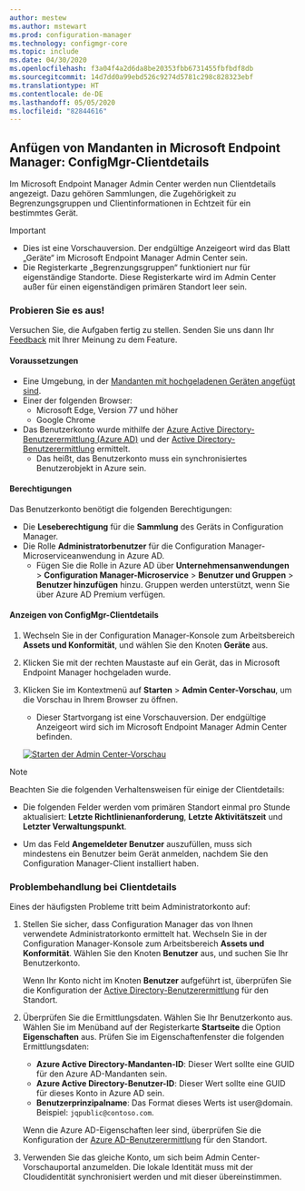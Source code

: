 ```yaml
---
author: mestew
ms.author: mstewart
ms.prod: configuration-manager
ms.technology: configmgr-core
ms.topic: include
ms.date: 04/30/2020
ms.openlocfilehash: f3a04f4a2d6da8be20353fbb6731455fbfbdf8db
ms.sourcegitcommit: 14d7dd0a99ebd526c9274d5781c298c828323ebf
ms.translationtype: HT
ms.contentlocale: de-DE
ms.lasthandoff: 05/05/2020
ms.locfileid: "82844616"
---
```

## <a name="microsoft-endpoint-manager-tenant-attach-configmgr-client-details"></a><a name="bkmk_mem"></a> Anfügen von Mandanten in Microsoft Endpoint Manager: ConfigMgr-Clientdetails
<!--6374854, 6521921-->

Im Microsoft Endpoint Manager Admin Center werden nun Clientdetails angezeigt. Dazu gehören Sammlungen, die Zugehörigkeit zu Begrenzungsgruppen und Clientinformationen in Echtzeit für ein bestimmtes Gerät.

> [!Important]
> - Dies ist eine Vorschauversion. Der endgültige Anzeigeort wird das Blatt „Geräte“ im Microsoft Endpoint Manager Admin Center sein.
> - Die Registerkarte „Begrenzungsgruppen“ funktioniert nur für eigenständige Standorte. Diese Registerkarte wird im Admin Center außer für einen eigenständigen primären Standort leer sein.

### <a name="try-it-out"></a>Probieren Sie es aus!

Versuchen Sie, die Aufgaben fertig zu stellen. Senden Sie uns dann Ihr [Feedback](../../technical-preview-2003.md#bkmk_feedback) mit Ihrer Meinung zu dem Feature.

#### <a name="prerequisites"></a>Voraussetzungen

- Eine Umgebung, in der [Mandanten mit hochgeladenen Geräten angefügt sind](../../../../../tenant-attach/device-sync-actions.md).
- Einer der folgenden Browser:
  - Microsoft Edge, Version 77 und höher
  - Google Chrome
- Das Benutzerkonto wurde mithilfe der [Azure Active Directory-Benutzerermittlung (Azure AD)](../../../../servers/deploy/configure/about-discovery-methods.md#azureaddisc) und der [Active Directory-Benutzerermittlung](../../../../servers/deploy/configure/about-discovery-methods.md#bkmk_aboutUser) ermittelt.
  - Das heißt, das Benutzerkonto muss ein synchronisiertes Benutzerobjekt in Azure sein.

#### <a name="permissions"></a>Berechtigungen

Das Benutzerkonto benötigt die folgenden Berechtigungen:

- Die **Leseberechtigung** für die **Sammlung** des Geräts in Configuration Manager.
- Die Rolle **Administratorbenutzer** für die Configuration Manager-Microserviceanwendung in Azure AD.
  - Fügen Sie die Rolle in Azure AD über **Unternehmensanwendungen** > **Configuration Manager-Microservice** > **Benutzer und Gruppen** > **Benutzer hinzufügen** hinzu. Gruppen werden unterstützt, wenn Sie über Azure AD Premium verfügen.

#### <a name="view-configmgr-client-details"></a>Anzeigen von ConfigMgr-Clientdetails

1. Wechseln Sie in der Configuration Manager-Konsole zum Arbeitsbereich **Assets und Konformität**, und wählen Sie den Knoten **Geräte** aus.
1. Klicken Sie mit der rechten Maustaste auf ein Gerät, das in Microsoft Endpoint Manager hochgeladen wurde.
1. Klicken Sie im Kontextmenü auf **Starten** > **Admin Center-Vorschau**, um die Vorschau in Ihrem Browser zu öffnen.
     - Dieser Startvorgang ist eine Vorschauversion. Der endgültige Anzeigeort wird sich im Microsoft Endpoint Manager Admin Center befinden.

   [![Starten der Admin Center-Vorschau](../../media/6374854-start-admin-center.png)](../../media/6374854-start-admin-center.png#lightbox)

> [!NOTE]
> Beachten Sie die folgenden Verhaltensweisen für einige der Clientdetails:
>
> - Die folgenden Felder werden vom primären Standort einmal pro Stunde aktualisiert: **Letzte Richtlinienanforderung**, **Letzte Aktivitätszeit** und **Letzter Verwaltungspunkt**.
>
> - Um das Feld **Angemeldeter Benutzer** auszufüllen, muss sich mindestens ein Benutzer beim Gerät anmelden, nachdem Sie den Configuration Manager-Client installiert haben.

### <a name="troubleshoot-client-details"></a>Problembehandlung bei Clientdetails

Eines der häufigsten Probleme tritt beim Administratorkonto auf:

1. Stellen Sie sicher, dass Configuration Manager das von Ihnen verwendete Administratorkonto ermittelt hat. Wechseln Sie in der Configuration Manager-Konsole zum Arbeitsbereich **Assets und Konformität**. Wählen Sie den Knoten **Benutzer** aus, und suchen Sie Ihr Benutzerkonto.

    Wenn Ihr Konto nicht im Knoten **Benutzer** aufgeführt ist, überprüfen Sie die Konfiguration der [Active Directory-Benutzerermittlung](../../../../servers/deploy/configure/about-discovery-methods.md#bkmk_aboutUser) für den Standort.

1. Überprüfen Sie die Ermittlungsdaten. Wählen Sie Ihr Benutzerkonto aus. Wählen Sie im Menüband auf der Registerkarte **Startseite** die Option **Eigenschaften** aus. Prüfen Sie im Eigenschaftenfenster die folgenden Ermittlungsdaten:

    - **Azure Active Directory-Mandanten-ID**: Dieser Wert sollte eine GUID für den Azure AD-Mandanten sein.
    - **Azure Active Directory-Benutzer-ID**: Dieser Wert sollte eine GUID für dieses Konto in Azure AD sein.
    - **Benutzerprinzipalname**: Das Format dieses Werts ist user@domain. Beispiel: `jqpublic@contoso.com`.

    Wenn die Azure AD-Eigenschaften leer sind, überprüfen Sie die Konfiguration der [Azure AD-Benutzerermittlung](../../../../servers/deploy/configure/about-discovery-methods.md#azureaddisc) für den Standort.

1. Verwenden Sie das gleiche Konto, um sich beim Admin Center-Vorschauportal anzumelden. Die lokale Identität muss mit der Cloudidentität synchronisiert werden und mit dieser übereinstimmen.
